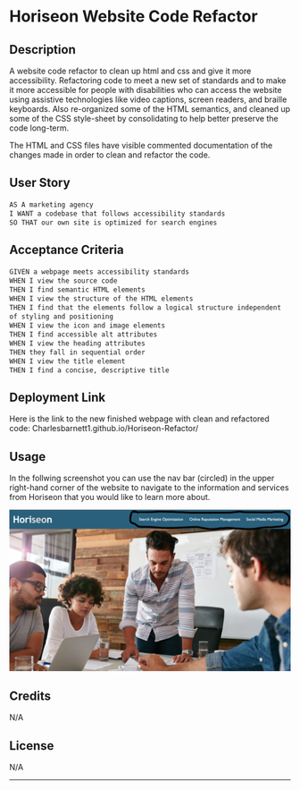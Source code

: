 # Horiseon Website Code Refactor

## Description

A website code refactor to clean up html and css and give it more accessibility. Refactoring code to meet a new set of standards and to make it more accessible for people with disabilities who can access the website using assistive technologies like video captions, screen readers, and braille keyboards. Also re-organized some of the HTML semantics, and cleaned up some of the CSS style-sheet by consolidating to help better preserve the code long-term.

The HTML and CSS files have visible commented documentation of the changes made in order to clean and refactor the code.

## User Story

```
AS A marketing agency
I WANT a codebase that follows accessibility standards
SO THAT our own site is optimized for search engines
```

## Acceptance Criteria

```
GIVEN a webpage meets accessibility standards
WHEN I view the source code
THEN I find semantic HTML elements
WHEN I view the structure of the HTML elements
THEN I find that the elements follow a logical structure independent of styling and positioning
WHEN I view the icon and image elements
THEN I find accessible alt attributes
WHEN I view the heading attributes
THEN they fall in sequential order
WHEN I view the title element
THEN I find a concise, descriptive title
```

## Deployment Link

Here is the link to the new finished webpage with clean and refactored code:
Charlesbarnett1.github.io/Horiseon-Refactor/


## Usage

In the follwing screenshot you can use the nav bar (circled) in the upper right-hand corner of the website to navigate to the information and services from Horiseon that you would like to learn more about.

![Example of Horiseon Website Usage Screenshot with navbar circled for reference](screenshot.png)

## Credits

N/A

## License

N/A

---

